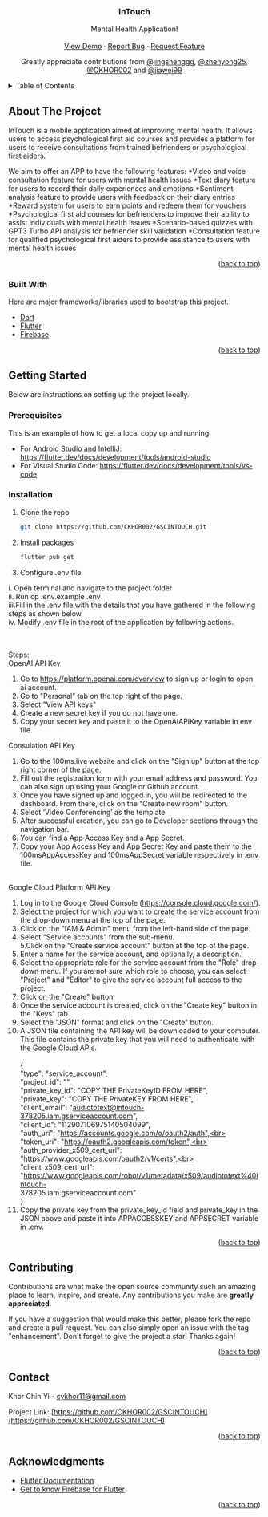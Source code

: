<div id="top"></div>

<!-- PROJECT SHIELDS -->
<!-- [![Contributors][contributors-shield]][contributors-url]
[![Forks][forks-shield]][forks-url]
[![Stargazers][stars-shield]][stars-url]
[![Issues][issues-shield]][issues-url]
[![LinkedIn][linkedin-shield]][linkedin-url]
 -->

<!-- PROJECT LOGO -->
<br />
<div align="center">


  <h3 align="center">InTouch</h3>

  <p align="center">
    Mental Health Application!
    <br />
    <br />
    <a href="https://github.com/CKHOR002/GSCINTOUCH">View Demo</a>
    ·
    <a href="https://github.com/CKHOR002/GSCINTOUCH/issues">Report Bug</a>
    ·
    <a href="https://github.com/CKHOR002/GSCINTOUCH/issues">Request Feature</a>
  </p>
  <p align="center">
    Greatly appreciate contributions from <a href="https://github.com/jingshenggg">@jingshenggg</a>, <a href="https://github.com/zhenyong25">@zhenyong25</a>, <a href="https://github.com/CKHOR002">@CKHOR002</a> and <a href="https://github.com/jiawei99">@jiawei99</a>
  </p>
  </p>
</div>



<!-- TABLE OF CONTENTS -->
<details>
  <summary>Table of Contents</summary>
  <ol>
    <li>
      <a href="#about-the-project">About The Project</a>
      <ul>
        <li><a href="#built-with">Built With</a></li>
      </ul>
    </li>
    <li>
      <a href="#getting-started">Getting Started</a>
      <ul>
        <li><a href="#prerequisites">Prerequisites</a></li>
        <li><a href="#installation">Installation</a></li>
      </ul>
    </li>
    <li><a href="#contributing">Contributing</a></li>
    <li><a href="#contact">Contact</a></li>
    <li><a href="#acknowledgments">Acknowledgments</a></li>
  </ol>
</details>



<!-- ABOUT THE PROJECT -->
## About The Project

<!-- [![Product Name Screen Shot][product-screenshot]](https://example.com) -->


InTouch is a mobile application aimed at improving mental health. It allows users to access psychological first aid courses and provides a platform for users to receive consultations from trained befrienders or psychological first aiders.

We aim to offer an APP to have the following features:
*Video and voice consultation feature for users with mental health issues
*Text diary feature for users to record their daily experiences and emotions
*Sentiment analysis feature to provide users with feedback on their diary entries
*Reward system for users to earn points and redeem them for vouchers
*Psychological first aid courses for befrienders to improve their ability to assist individuals with mental health issues
*Scenario-based quizzes with GPT3 Turbo API analysis for befriender skill validation
*Consultation feature for qualified psychological first aiders to provide assistance to users with mental health issues


<p align="right">(<a href="#top">back to top</a>)</p>


### Built With

Here are major frameworks/libraries used to bootstrap this project.

* [Dart](https://dart.dev/)
* [Flutter](https://flutter.dev/)
* [Firebase](https://firebase.google.com/)

<p align="right">(<a href="#top">back to top</a>)</p>



<!-- GETTING STARTED -->
## Getting Started

Below are instructions on setting up the project locally.

### Prerequisites

This is an example of how to get a local copy up and running.

* For Android Studio and IntelliJ: https://flutter.dev/docs/development/tools/android-studio
* For Visual Studio Code: https://flutter.dev/docs/development/tools/vs-code

### Installation
1. Clone the repo
   ```sh
   git clone https://github.com/CKHOR002/GSCINTOUCH.git
   ```
2. Install packages
   ```sh
   flutter pub get
   ```
   
   
3. Configure .env file

i.  Open terminal and navigate to the project folder<br>
ii. Run cp .env.example .env<br>
iii.Fill in the .env file with the details that you have gathered in the following steps as shown below<br>
iv. Modify .env file in the root of the application by following actions.<br><br><br>

Steps:<br>
OpenAI API Key
1. Go to https://platform.openai.com/overview to sign up or login to open ai account. <br>
2. Go to "Personal" tab on the top right of the page. <br>
3. Select "View API keys" <br>
4. Create a new secret key if you do not have one. <br>
5. Copy your secret key and paste it to the OpenAIAPIKey variable in env file.<br>

Consulation API Key
1. Go to the 100ms.live website and click on the "Sign up" button at the top right corner of the page.<br>
2. Fill out the registration form with your email address and password. You can also sign up using your Google or Github account.<br>
3. Once you have signed up and logged in, you will be redirected to the dashboard. From there, click on the "Create new room" button.<br>
4. Select ‘Video Conferencing’ as the template.<br>
5. After successful creation, you can go to Developer sections through the navigation bar.<br>
6. You can find  a App Access Key and a App Secret.<br>
7. Copy your App Access Key and App Secret Key and paste them to the 100msAppAccessKey and 100msAppSecret variable respectively in .env file.<br><br>

Google Cloud Platform API Key
1. Log in to the Google Cloud Console (https://console.cloud.google.com/).<br>
2. Select the project for which you want to create the service account from the drop-down menu at the top of the page.<br>
3. Click on the "IAM & Admin" menu from the left-hand side of the page.<br>
4. Select "Service accounts" from the sub-menu.<br>
5.Click on the "Create service account" button at the top of the page.<br>
6. Enter a name for the service account, and optionally, a description.<br>
7. Select the appropriate role for the service account from the "Role" drop-down menu. If you are not sure which role to choose, you can select "Project" and "Editor" to give the service account full access to the project.<br>
8. Click on the "Create" button.<br>
9. Once the service account is created, click on the "Create key" button in the "Keys" tab.<br>
10. Select the "JSON" format and click on the "Create" button.<br>
11. A JSON file containing the API key will be downloaded to your computer. This file contains the private key that you will need to authenticate with the Google Cloud APIs.
<br><br>
		{<br>
		 "type": "service_account",<br>
		 "project_id": "",<br>
		 "private_key_id": "COPY THE PrivateKeyID FROM HERE",<br>
		 "private_key": "COPY THE PrivateKEY FROM HERE",<br>
		 "client_email": "audiototext@intouch-378205.iam.gserviceaccount.com",<br>
		 "client_id": "112907106975140504099",<br>
		 "auth_uri": "https://accounts.google.com/o/oauth2/auth",<br>
		 "token_uri": "https://oauth2.googleapis.com/token",<br>
		 "auth_provider_x509_cert_url": "https://www.googleapis.com/oauth2/v1/certs",<br>
		 "client_x509_cert_url": "https://www.googleapis.com/robot/v1/metadata/x509/audiototext%40intouch-<br>378205.iam.gserviceaccount.com"<br>
		}<br>
12. Copy the private key from the private_key_id field and private_key in the JSON above and paste it into APPACCESSKEY and APPSECRET variable in .env.


 

<p align="right">(<a href="#top">back to top</a>)</p>



<!-- CONTRIBUTING -->
## Contributing

Contributions are what make the open source community such an amazing place to learn, inspire, and create. Any contributions you make are **greatly appreciated**.

If you have a suggestion that would make this better, please fork the repo and create a pull request. You can also simply open an issue with the tag "enhancement".
Don't forget to give the project a star! Thanks again!

<p align="right">(<a href="#top">back to top</a>)</p>



<!-- CONTACT -->
## Contact

Khor Chin Yi - cykhor11@gmail.com

Project Link: [https://github.com/CKHOR002/GSCINTOUCH](https://github.com/CKHOR002/GSCINTOUCH)

<p align="right">(<a href="#top">back to top</a>)</p>



<!-- ACKNOWLEDGMENTS -->
## Acknowledgments

* [Flutter Documentation](https://flutter.dev/docs/development/tools/vs-code)
* [Get to know Firebase for Flutter](https://firebase.google.com/codelabs/firebase-get-to-know-flutter#0)


<p align="right">(<a href="#top">back to top</a>)</p>



